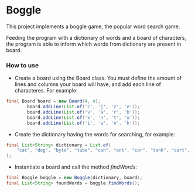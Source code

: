 # Boggle

This project implements a boggle game, the popular word search game.

Feeding the program with a dictionary of words and a board of characters, the program is able to inform which words from dictionary are present in board.

### How to use

- Create a board using the Board class. You must define the amount of lines and columns your board will have, and add each line of characteres. For example:
```java
final Board board = new Board(4, 4);
        board.addLine(List.of('c', 'j', 'z', 'e'));
        board.addLine(List.of('v', 'a', 'r', 'b'));
        board.addLine(List.of('x', 'n', 't', 'u'));
        board.addLine(List.of('i', 'a', 'n', 'k'));
```

- Create the dictionary having the words for searching, for example:
```java
final List<String> dictionary = List.of(
    "cat", "dog", "byte", "tube", "can", "ant", "car", "tank", "cart", "camel"
);
```

- Instantiate a board and call the method *findWords*:
```java
final Boggle boggle = new Boggle(dictionary, board);
final List<String> foundWords = boggle.findWords();
```
